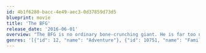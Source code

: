 ```yaml
---
id: 4b1f6280-bacc-4e49-aec3-0d37859d73d5
blueprint: movie
title: 'The BFG'
release_date: '2016-06-01'
overview: "The BFG is no ordinary bone-crunching giant. He is far too nice and jumbly. It's lucky for Sophie that he is. Had she been carried off in the middle of the night by the Bloodbottler, or any of the other giants—rather than the BFG—she would have soon become breakfast. When Sophie hears that the giants are flush-bunking off to England to swollomp a few nice little chiddlers, she decides she must stop them once and for all. And the BFG is going to help her!"
genres: '[{"id": 12, "name": "Adventure"}, {"id": 10751, "name": "Family"}, {"id": 14, "name": "Fantasy"}]'
---
```

